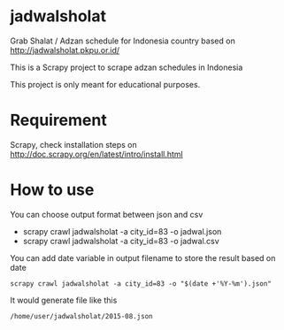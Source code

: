 jadwalsholat
======

Grab Shalat / Adzan schedule for Indonesia country based on http://jadwalsholat.pkpu.or.id/

This is a Scrapy project to scrape adzan schedules in Indonesia

This project is only meant for educational purposes.

Requirement
=====

Scrapy, check installation steps on http://doc.scrapy.org/en/latest/intro/install.html

How to use
=====
You can choose output format between json and csv
* scrapy crawl jadwalsholat -a city_id=83 -o jadwal.json
* scrapy crawl jadwalsholat -a city_id=83 -o jadwal.csv

You can add date variable in output filename to store the result based on date

``scrapy crawl jadwalsholat -a city_id=83 -o "$(date +'%Y-%m').json"``

It would generate file like this

``/home/user/jadwalsholat/2015-08.json``